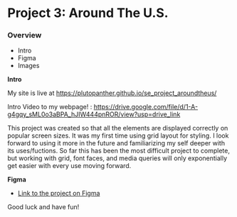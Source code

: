 # Project 3: Around The U.S.

### Overview

- Intro
- Figma
- Images

**Intro**

My site is live at https://plutopanther.github.io/se_project_aroundtheus/

Intro Video to my webpage! : https://drive.google.com/file/d/1-A-g4gqy_sML0o3aBPA_hJIW444pnROR/view?usp=drive_link

This project was created so that all the elements are displayed correctly on popular screen sizes. It was my first time using grid layout for styling. I look forward to using it more in the future and familiarizing my self deeper with its uses/fuctions. So far this has been the most difficult project to complete, but working with grid, font faces, and media queries will only exponentially get easier with every use moving forward.

**Figma**

- [Link to the project on Figma](https://www.figma.com/file/ii4xxsJ0ghevUOcssTlHZv/Sprint-3%3A-Around-the-US?node-id=0%3A1)

Good luck and have fun!
